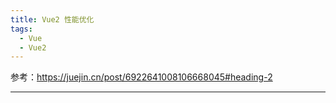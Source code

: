 ```yaml
---
title: Vue2 性能优化
tags:
  - Vue
  - Vue2
---
```


参考：https://juejin.cn/post/6922641008106668045#heading-2

---



